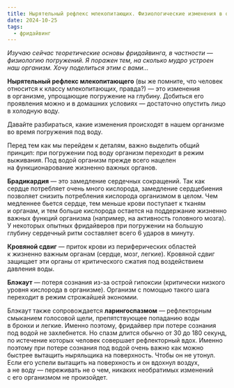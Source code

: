 ```yaml
---
title: Нырятельный рефлекс млекопитающих. Физиологические изменения в организме при погружении на глубину
date: 2024-10-25
tags:
  - фридайвинг
---
```


_Изучаю сейчас теоретические основы фридайвинга, в частности — физиологию погружений. Я поражен тем, на сколько мудро устроен наш организм. Хочу поделиться этим с вами..._

**Нырятельный рефлекс млекопитающего** (вы же помните, что человек относится к классу млекопитающих, правда?) — это изменения в организме, упрощающие погружение на глубину. Добиться его проявления можно и в домашних условиях — достаточно опустить лицо в холодную воду.

Давайте разбираться, какие изменения происходят в нашем организме во время погружения под воду.

Перед тем как мы перейдем к деталям, важно выделить общий принцип: при погружении под воду организм переходит в режим выживания. Под водой организм прежде всего нацелен на функционарование жизненно важных органов.

**Брадикардия** — это замедление сердечных сокращений. Так как сердце потребляет очень много кислорода, замедление сердцебиения позволяет снизить потребления кислорода организмом в целом. Чем медленнее бьется сердце, тем меньше крови поступает к тканям и органам, и тем больше кислорода остается на поддержание жизненно важных функций организма (например, на активность головного мозга). У некоторых опытных фридайверов при погружении на большую глубину сердечный ритм составляет всего 6 ударов в минуту.

**Кровяной сдвиг** — приток крови из периферических областей к жизненно важным органам (сердце, мозг, легкие). Кровяной сдвиг защищает эти органы от критического сжатия под воздействием давления воды.

**Блэкаут** — потеря сознания из-за острой гипоксии (критически низкого уровня кислорода в организме). Организм с помощью такого шага переходит в режим строжайшей экономии.

Блэкаут также сопровождается **ларингоспазмом** — рефлекторным смыканием голосовой щели, препятствующее попаданию воды в бронхи и легкие. Именно поэтому, фридайвер при потере сознания под водой не захлебнется. Но спазм длится обычно от 30 до 180 секунд, по истечение которых человек совершает рефлекторный вдох. Именно поэтому при потере сознания под водой очень важно как можно быстрее вытащить ныряльщика на поверхность. Чтобы он не утонул. Если его успели вытащить на поверхность и он вдохнул воздух, а не воду — переживать не о чем, никаких необратимых изменений с его организмом не произойдет.
